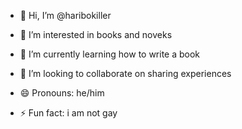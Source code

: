 - 👋 Hi, I’m @haribokiller
- 👀 I’m interested in books and noveks
- 🌱 I’m currently learning how to write a book
- 💞️ I’m looking to collaborate on sharing experiences

- 😄 Pronouns: he/him
- ⚡ Fun fact: i am not gay


